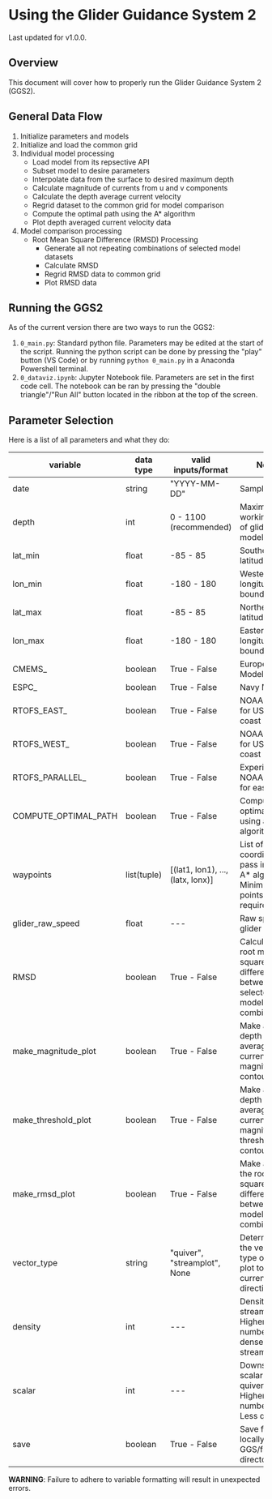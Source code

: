 # Using the Glider Guidance System 2

Last updated for v1.0.0.

## Overview

This document will cover how to properly run the Glider Guidance System 2 (GGS2).

## General Data Flow

1. Initialize parameters and models
2. Initialize and load the common grid
3. Individual model processing
    - Load model from its repsective API
    - Subset model to desire parameters
    - Interpolate data from the surface to desired maximum depth
    - Calculate magnitude of currents from u and v components
    - Calculate the depth average current velocity
    - Regrid dataset to the common grid for model comparison
    - Compute the optimal path using the A* algorithm
    - Plot depth averaged current velocity data
4. Model comparison processing
    - Root Mean Square Difference (RMSD) Processing
        - Generate all not repeating combinations of selected model datasets
        - Calculate RMSD
        - Regrid RMSD data to common grid
        - Plot RMSD data

## Running the GGS2

As of the current version there are two ways to run the GGS2:

1. `0_main.py`: Standard python file. Parameters may be edited at the start of the script. Running the python script can be done by pressing the "play" button (VS Code) or by running `python 0_main.py` in a Anaconda Powershell terminal.
2. `0_dataviz.ipynb`: Jupyter Notebook file. Parameters are set in the first code cell. The notebook can be ran by pressing the "double triangle"/"Run All" button located in the ribbon at the top of the screen.

## Parameter Selection

Here is a list of all parameters and what they do:

| variable | data type | valid inputs/format | Notes |
|---|---|---|---|
| date | string | "YYYY-MM-DD" | Sample date |
| depth | int | 0 - 1100 (recommended) | Maximum working depth of glider model |
| lat_min | float | -85 - 85 | Southern latitude bound |
| lon_min | float | -180 - 180 | Western longitude bound |
| lat_max | float | -85 - 85 | Northern latitude bound |
| lon_max | float | -180 - 180 | Eastern longitude bound |
| CMEMS_ | boolean | True - False | European Model |
| ESPC_ | boolean | True - False | Navy Model |
| RTOFS_EAST_ | boolean | True - False | NOAA model for US east coast |
| RTOFS_WEST_ | boolean | True - False | NOAA model for US west coast |
| RTOFS_PARALLEL_ | boolean | True - False | Experimental NOAA model for east coast |
| COMPUTE_OPTIMAL_PATH | boolean | True - False | Compute the optimal path using an A* algorithm |
| waypoints | list(tuple) | [(lat1, lon1), ..., (latx, lonx)] | List of coordinates to pass into the A* algorithm. Minimum of 2 points are required |
| glider_raw_speed | float | --- | Raw speed of glider model |
| RMSD | boolean | True - False | Calculate the root mean square difference between all selected model combinations |
| make_magnitude_plot | boolean | True - False | Make a plot of depth averaged current magnitude contours |
| make_threshold_plot | boolean | True - False | Make a plot of depth averaged current magnitude threshold contours |
| make_rmsd_plot | boolean | True - False | Make a plot of the root mean squared difference between all model combinations |
| vector_type | string | "quiver", "streamplot", None | Determines the vector type of the plot to show current direction |
| density | int | --- | Density of streamlines. Higher number = denser streamlines |
| scalar | int | --- | Downsampling scalar for quiver plots. Higher number = Less quivers |
| save | boolean | True - False | Save figures locally in the GGS/figures directory |

__WARNING__: Failure to adhere to variable formatting will result in unexpected errors.
